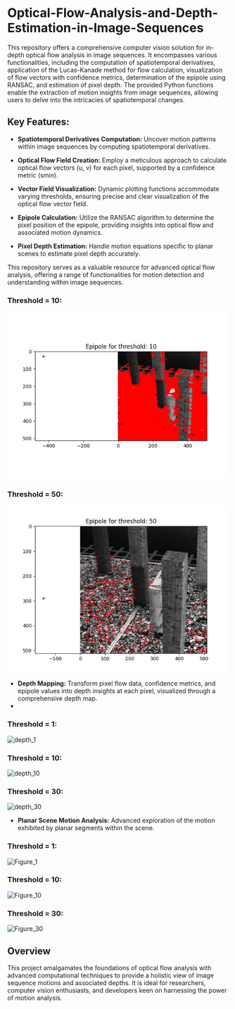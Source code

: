 # Optical-Flow-Analysis-and-Depth-Estimation-in-Image-Sequences
This repository offers a comprehensive computer vision solution for in-depth optical flow analysis in image sequences. It encompasses various functionalities, including the computation of spatiotemporal derivatives, application of the Lucas-Kanade method for flow calculation, visualization of flow vectors with confidence metrics, determination of the epipole using RANSAC, and estimation of pixel depth. The provided Python functions enable the extraction of motion insights from image sequences, allowing users to delve into the intricacies of spatiotemporal changes.

## Key Features:

- **Spatiotemporal Derivatives Computation:** Uncover motion patterns within image sequences by computing spatiotemporal derivatives.

- **Optical Flow Field Creation:** Employ a meticulous approach to calculate optical flow vectors (u, v) for each pixel, supported by a confidence metric (smin).

- **Vector Field Visualization:** Dynamic plotting functions accommodate varying thresholds, ensuring precise and clear visualization of the optical flow vector field.

- **Epipole Calculation:** Utilize the RANSAC algorithm to determine the pixel position of the epipole, providing insights into optical flow and associated motion dynamics.

- **Pixel Depth Estimation:** Handle motion equations specific to planar scenes to estimate pixel depth accurately.

This repository serves as a valuable resource for advanced optical flow analysis, offering a range of functionalities for motion detection and understanding within image sequences.

### Threshold = 10:
![epipole_10](epipole_10.png)

### Threshold = 50:
![epipole_50](epipole_50.png)

- **Depth Mapping:** Transform pixel flow data, confidence metrics, and epipole values into depth insights at each pixel, visualized through a comprehensive depth map.
- 
### Threshold = 1:
![depth_1](https://github.com/Saibernard/Optical-Flow-Analysis-and-Depth-Estimation-in-Image-Sequences/assets/112599512/73d1a393-825c-4876-955b-3c026ad360f8)

### Threshold = 10:
![depth_10](https://github.com/Saibernard/Optical-Flow-Analysis-and-Depth-Estimation-in-Image-Sequences/assets/112599512/c864498a-ce7c-4522-a7ff-7abc3471c6b1)

### Threshold = 30:
![depth_30](https://github.com/Saibernard/Optical-Flow-Analysis-and-Depth-Estimation-in-Image-Sequences/assets/112599512/6d3fa2a8-ac53-48f5-9e10-0dba0354791e)



- **Planar Scene Motion Analysis:** Advanced exploration of the motion exhibited by planar segments within the scene.

### Threshold = 1:
![Figure_1](https://github.com/Saibernard/Optical-Flow-Analysis-and-Depth-Estimation-in-Image-Sequences/assets/112599512/fff13362-6694-4138-86d2-5305c58f0f41)

### Threshold = 10:
![Figure_10](https://github.com/Saibernard/Optical-Flow-Analysis-and-Depth-Estimation-in-Image-Sequences/assets/112599512/4c948582-88cb-4b68-a92a-c258779bcb5b)

### Threshold = 30:
![Figure_30](https://github.com/Saibernard/Optical-Flow-Analysis-and-Depth-Estimation-in-Image-Sequences/assets/112599512/9663d077-46db-4f5f-8daf-bd2c4243e340)


## Overview

This project amalgamates the foundations of optical flow analysis with advanced computational techniques to provide a holistic view of image sequence motions and associated depths. It is ideal for researchers, computer vision enthusiasts, and developers keen on harnessing the power of motion analysis.
